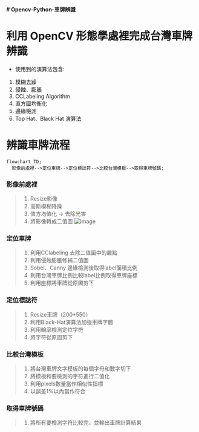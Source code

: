 __# Opencv-Python-車牌辨識__

# 利用 OpenCV 形態學處裡完成台灣車牌辨識
* 使用到的演算法包含:
1. 模糊去躁
2. 侵蝕、膨脹
3. CCLabeling Algorithm
4. 直方圖均衡化
5. 邊緣檢測
6. Top Hat、Black Hat 演算法

# 辨識車牌流程


```mermaid
flowchart TD;
  影像前處裡-->定位車牌-->定位標誌符-->比較台灣模板-->取得車牌號碼;
```
  ### 影像前處裡
  > 1. Resize影像
  > 2. 高斯模糊降躁 
  > 3. 值方均值化 -> 去除光害
  > 4. 將影像轉成二值圖
  ![image](https://github.com/grant1004/license-plate-recognition/blob/main/temp/%E6%9C%AA%E5%91%BD%E5%90%8D.png)

  ### 定位車牌
  > 1. 利用CClabeling 去除二值圖中的雜點
  > 2. 利用侵蝕膨脹修補二值圖
  > 3. Sobel、Canny 邊緣檢測後取得label面積比例
  > 4. 利用台灣車牌比例比較label比例取得車牌座標
  > 5. 利用座標將車牌從原圖剪下

  ### 定位標誌符 
  > 1. Resize車牌（200*550）
  > 2. 利用Black-Hat演算法加強車牌字體
  > 3. 利用輪廓檢測定位字符
  > 4. 將字符從原圖剪下

  ### 比較台灣模板 
  > 1. 將台灣車牌文字模板的每個字母和數字切下
  > 2. 將模板和要檢測的字符進行二值化
  > 3. 利用pixels數量當作相似性指標
  > 4. 以誤差1%以內當作符合
  
  ### 取得車牌號碼 
  > 1. 將所有要檢測字符比較完，並輸出車牌計算結果
  
